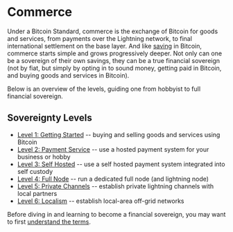 # Commerce

<!--

explorer.acinq.co
LnRouter, lnrouter.app/graph
1ml
amboss.space
lightningnetwork.plus
thunderhub.io
thebitcoinlayer.substack.com

-->

Under a Bitcoin Standard,
 commerce is the exchange of Bitcoin
 for goods and services, from 
 payments over the Lightning network, to
 final international settlement on the base layer.
And like [saving](../saving/)
 in Bitcoin, commerce starts simple
 and grows progressively deeper.
Not only can one be a sovereign of their
 own savings, they can be a true
 financial sovereign
 (not by fiat, but simply by opting in
 to sound money, getting paid in Bitcoin,
 and buying goods and services in Bitcoin).

Below is an overview of the levels, guiding
 one from hobbyist to full financial
 sovereign.


## Sovereignty Levels

* [Level 1: Getting Started](sovereignty/level-1) -- 
 buying and selling goods
 and services using Bitcoin
* [Level 2: Payment Service](sovereignty/level-2) --
 use a hosted payment system
 for your business or hobby
* [Level 3: Self Hosted](sovereignty/level-3) --
 use a self hosted payment system
 integrated into self custody
* [Level 4: Full Node](sovereignty/level-4) --
 run a dedicated full node (and lightning node)
* [Level 5: Private Channels](sovereignty/level-5) --
 establish private lightning channels
 with local partners
* [Level 6: Localism](sovereignty/level-6) --
 establish local-area off-grid networks

Before diving in and learning to become a
 financial sovereign, you may want to first
 [understand the terms](understand-the-terms.md).


